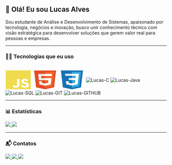 ## 👋 Olá! Eu sou Lucas Alves

Sou estudante de Análise e Desenvolvimento de Sistemas, apaixonado por tecnologia, negócios e inovação, busco unir conhecimento técnico com visão estratégica para desenvolver soluções que gerem valor real para pessoas e empresas.

---

### 🧑‍💻 Tecnologias que eu uso

<div style="display: inline_block"><br>
  <img align="center" alt="Lucas-Js" height="60" width="80" src="https://raw.githubusercontent.com/devicons/devicon/master/icons/javascript/javascript-plain.svg">
  <img align="center" alt="Lucas-HTML" height="60" width="80" src="https://raw.githubusercontent.com/devicons/devicon/master/icons/html5/html5-original.svg">
  <img align="center" alt="Lucas-CSS" height="60" width="80" src="https://raw.githubusercontent.com/devicons/devicon/master/icons/css3/css3-original.svg">
  <img align="center" alt="Lucas-C" height="70" width="90" src="https://cdn.jsdelivr.net/gh/devicons/devicon@latest/icons/c/c-original.svg">
  <img align="center" alt="Lucas-Java" height="90" width="110" src="https://cdn.jsdelivr.net/gh/devicons/devicon@latest/icons/java/java-original.svg">
  <img align="center" alt="Lucas-SQL" height="80" width="100" src="https://cdn.jsdelivr.net/gh/devicons/devicon@latest/icons/azuresqldatabase/azuresqldatabase-original.svg">
  <img align="center" alt="Lucas-GIT" height="80" width="100" src="https://cdn.jsdelivr.net/gh/devicons/devicon@latest/icons/git/git-original.svg">
  <img align="center" alt="Lucas-GITHUB" height="80" width="100" src="https://cdn.jsdelivr.net/gh/devicons/devicon@latest/icons/github/github-original.svg">
</div>

---

### 📊 Estatísticas

<div>
  <a href="https://github.com/Lucas-Alves-Paula">
    <img height="180em" src="https://github-readme-stats.vercel.app/api?username=Lucas-Alves-Paula&show_icons=true&theme=vision-friendly-dark&include_all_commits=true&count_private=true"/>
    <img height="180em" src="https://github-readme-stats.vercel.app/api/top-langs/?username=Lucas-Alves-Paula&layout=compact&langs_count=16&theme=vision-friendly-dark"/>
  </a>
</div>

---

### 📬 Contatos

<div>
  <a href="mailto:lucasgabriel270499@gmail.com">
    <img src="https://img.shields.io/badge/Gmail-D14836?style=for-the-badge&logo=gmail&logoColor=white" target="_blank">
  </a>
  <a href="https://www.linkedin.com/in/lucas-alves-a02514178/" target="_blank">
    <img src="https://img.shields.io/badge/LinkedIn-0077B5?style=for-the-badge&logo=linkedin&logoColor=white" target="_blank">
  </a>
  <a href="https://wa.me/5541997183856" target="_blank">
    <img src="https://img.shields.io/badge/WhatsApp-25D366?style=for-the-badge&logo=whatsapp&logoColor=white" target="_blank">
  </a>
</div>
